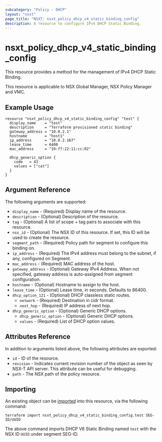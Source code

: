 ```yaml
---
subcategory: "Policy - DHCP"
layout: "nsxt"
page_title: "NSXT: nsxt_policy_dhcp_v4_static_binding_config"
description: A resource to configure IPv4 DHCP Static Binding.
---
```


# nsxt_policy_dhcp_v4_static_binding_config

This resource provides a method for the management of IPv4 DHCP Static Binding.

This resource is applicable to NSX Global Manager, NSX Policy Manager and VMC.

## Example Usage

```hcl
resource "nsxt_policy_dhcp_v4_static_binding_config" "test" {
  display_name    = "test"
  description     = "Terraform provisioned static binding"
  gateway_address = "10.0.2.1"
  hostname        = "host1"
  ip_address      = "10.0.2.167"
  lease_time      = 6400
  mac_address     = "10:ff:22:11:cc:02"

  dhcp_generic_option {
    code   = 43
    values = ["cat"]
  }
}
```

## Argument Reference

The following arguments are supported:

* `display_name` - (Required) Display name of the resource.
* `description` - (Optional) Description of the resource.
* `tag` - (Optional) A list of scope + tag pairs to associate with this resource.
* `nsx_id` - (Optional) The NSX ID of this resource. If set, this ID will be used to create the resource.
* `segment_path` - (Required) Policy path for segment to configure this binding on.
* `ip_address` - (Required) The IPv4 address must belong to the subnet, if any, configured on Segment.
* `mac_address` - (Required) MAC address of the host.
* `gateway_address` - (Optional) Gateway IPv4 Address. When not specified, gateway address is auto-assigned from segment configuration.
* `hostname` - (Optional) Hostname to assign to the host.
* `lease_time` - (Optional) Lease time, in seconds. Defaults to 86400.
* `dhcp_option_121` - (Optional) DHCP classless static routes.
  * `network` - (Required) Destination in cidr format.
  * `next_hop` - (Required) IP address of next hop.
* `dhcp_generic_option` - (Optional) Generic DHCP options.
  * `dhcp_generic_option` - (Optional) Generic DHCP options.
  * `values` - (Required) List of DHCP option values.

## Attributes Reference

In addition to arguments listed above, the following attributes are exported:

* `id` - ID of the resource.
* `revision` - Indicates current revision number of the object as seen by NSX-T API server. This attribute can be useful for debugging.
* `path` - The NSX path of the policy resource.

## Importing

An existing object can be [imported][docs-import] into this resource, via the following command:

[docs-import]: /docs/import/index.html

```
terraform import nsxt_policy_dhcp_v4_static_binding_config.test SEG-ID/UUID
```

The above command imports DHCP V6 Static Binding named `test` with the NSX ID `UUID` under segment SEG-ID.

